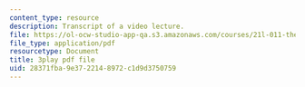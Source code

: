 ```yaml
---
content_type: resource
description: Transcript of a video lecture.
file: https://ol-ocw-studio-app-qa.s3.amazonaws.com/courses/21l-011-the-film-experience-fall-2013/28371fba9e3722148972c1d9d3750759_HypQZfQPtYk.pdf
file_type: application/pdf
resourcetype: Document
title: 3play pdf file
uid: 28371fba-9e37-2214-8972-c1d9d3750759
---
```

